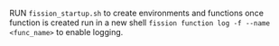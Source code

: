 RUN `fission_startup.sh` to create environments and functions 
once function is created run in a new shell `fission function log -f --name <func_name>` to enable logging. 


